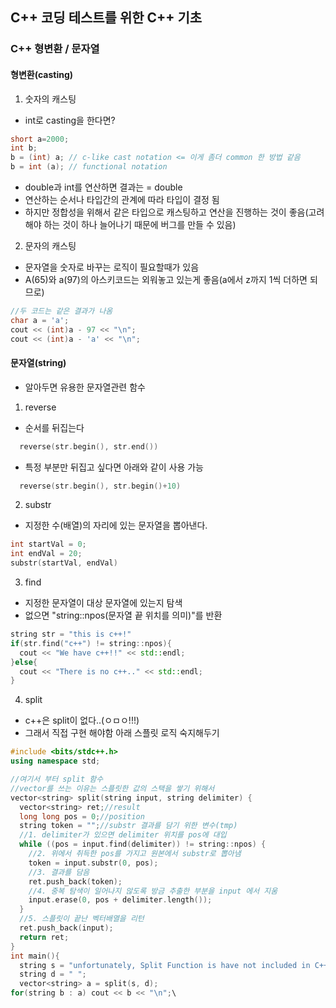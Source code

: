 ## C++ 코딩 테스트를 위한 C++ 기초

### C++ 형변환 / 문자열

#### 형변환(casting)

1. 숫자의 캐스팅

- int로 casting을 한다면?

```c++
short a=2000;
int b;
b = (int) a; // c-like cast notation <= 이게 좀더 common 한 방법 같음
b = int (a); // functional notation
```

- double과 int를 연산하면 결과는 = double
- 연산하는 순서나 타입간의 관계에 따라 타입이 결정 됨
- 하지만 정합성을 위해서 같은 타입으로 캐스팅하고 연산을 진행하는 것이 좋음(고려해야 하는 것이 하나 늘어나기 때문에 버그를 만들 수 있음)

2. 문자의 캐스팅

- 문자열을 숫자로 바꾸는 로직이 필요할때가 있음
- A(65)와 a(97)의 아스키코드는 외워놓고 있는게 좋음(a에서 z까지 1씩 더하면 되므로)

```c++
//두 코드는 같은 결과가 나옴
char a = 'a';
cout << (int)a - 97 << "\n";
cout << (int)a - 'a' << "\n";
```

#### 문자열(string)

- 알아두면 유용한 문자열관련 함수

1. reverse

- 순서를 뒤집는다

```c++
  reverse(str.begin(), str.end())
```

- 특정 부분만 뒤집고 싶다면 아래와 같이 사용 가능

```c++
  reverse(str.begin(), str.begin()+10)
```

2. substr

- 지정한 수(배열)의 자리에 있는 문자열을 뽑아낸다.

```c++
int startVal = 0;
int endVal = 20;
substr(startVal, endVal)
```

3. find

- 지정한 문자열이 대상 문자열에 있는지 탐색
- 없으면 "string::npos(문자열 끝 위치를 의미)"를 반환

```c++
string str = "this is c++!"
if(str.find("c++") != string::npos){
  cout << "We have c++!!" << std::endl;
}else{
  cout << "There is no c++.." << std::endl;
}
```

4. split

- c++은 split이 없다..(ㅇㅁㅇ!!!)
- 그래서 직접 구현 해야함 아래 스플릿 로직 숙지해두기

```c++
#include <bits/stdc++.h>
using namespace std;

//여기서 부터 split 함수
//vector를 쓰는 이유는 스플릿한 값의 스택을 쌓기 위해서
vector<string> split(string input, string delimiter) {
  vector<string> ret;//result
  long long pos = 0;//position
  string token = "";//substr 결과를 담기 위한 변수(tmp)
  //1. delimiter가 있으면 delimiter 위치를 pos에 대입
  while ((pos = input.find(delimiter)) != string::npos) {
    //2. 위에서 취득한 pos를 가지고 원본에서 substr로 뽑아냄
    token = input.substr(0, pos);
    //3. 결과를 담음
    ret.push_back(token);
    //4. 중복 탐색이 일어나지 않도록 방금 추출한 부분을 input 에서 지움
    input.erase(0, pos + delimiter.length());
  }
  //5. 스플릿이 끝난 벡터배열을 리턴
  ret.push_back(input);
  return ret;
}
int main(){
  string s = "unfortunately, Split Function is have not included in C++ then we have to make our own ";
  string d = " ";
  vector<string> a = split(s, d);
for(string b : a) cout << b << "\n";\

```
